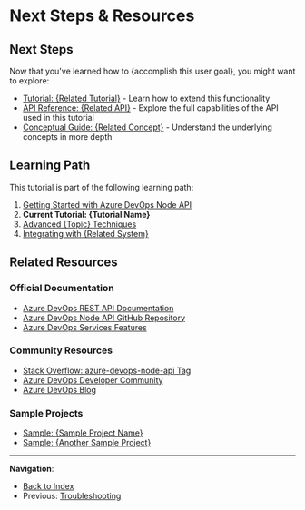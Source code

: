 # Next Steps & Resources

## Next Steps

Now that you've learned how to {accomplish this user goal}, you might want to explore:

- [Tutorial: {Related Tutorial}](link-to-related-tutorial.md) - Learn how to extend this functionality
- [API Reference: {Related API}](link-to-api-reference.md) - Explore the full capabilities of the API used in this tutorial
- [Conceptual Guide: {Related Concept}](link-to-conceptual-guide.md) - Understand the underlying concepts in more depth

## Learning Path

This tutorial is part of the following learning path:

1. [Getting Started with Azure DevOps Node API](link-to-getting-started.md)
2. **Current Tutorial: {Tutorial Name}**
3. [Advanced {Topic} Techniques](link-to-advanced-tutorial.md)
4. [Integrating with {Related System}](link-to-integration-tutorial.md)

## Related Resources

### Official Documentation

- [Azure DevOps REST API Documentation](https://docs.microsoft.com/en-us/rest/api/azure/devops/?view=azure-devops-rest-6.0)
- [Azure DevOps Node API GitHub Repository](https://github.com/Microsoft/azure-devops-node-api)
- [Azure DevOps Services Features](https://azure.microsoft.com/en-us/services/devops/)

### Community Resources

- [Stack Overflow: azure-devops-node-api Tag](https://stackoverflow.com/questions/tagged/azure-devops-node-api)
- [Azure DevOps Developer Community](https://developercommunity.visualstudio.com/spaces/21/index.html)
- [Azure DevOps Blog](https://devblogs.microsoft.com/devops/)

### Sample Projects

- [Sample: {Sample Project Name}](link-to-sample)
- [Sample: {Another Sample Project}](link-to-another-sample)

---

**Navigation**:
- [Back to Index](../index.md)
- Previous: [Troubleshooting](./07-troubleshooting.md) 